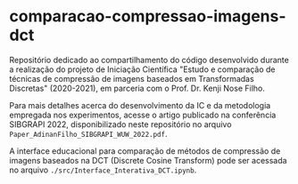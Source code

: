 # comparacao-compressao-imagens-dct

Repositório dedicado ao compartilhamento do código desenvolvido durante a realização do projeto de Iniciação Científica "Estudo e comparação de técnicas de compressão de imagens baseados em Transformadas Discretas" (2020-2021), em parceria com o Prof. Dr. Kenji Nose Filho.

Para mais detalhes acerca do desenvolvimento da IC e da metodologia empregada nos experimentos, acesse o artigo publicado na conferência SIBGRAPI 2022, disponibilizado neste repositório no arquivo `Paper_AdinanFilho_SIBGRAPI_WUW_2022.pdf`.

A interface educacional para comparação de métodos de compressão de imagens baseados na DCT (Discrete Cosine Transform) pode ser acessada no arquivo `./src/Interface_Interativa_DCT.ipynb`.